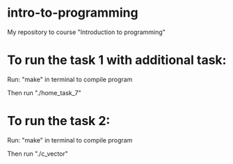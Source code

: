 # intro-to-programming
My repository to course "Introduction to programming"

# To run the task 1 with additional task:

Run: "make" in terminal to compile program

Then run "./home_task_7"


# To run the task 2:

Run: "make" in terminal to compile program

Then run "./c_vector"